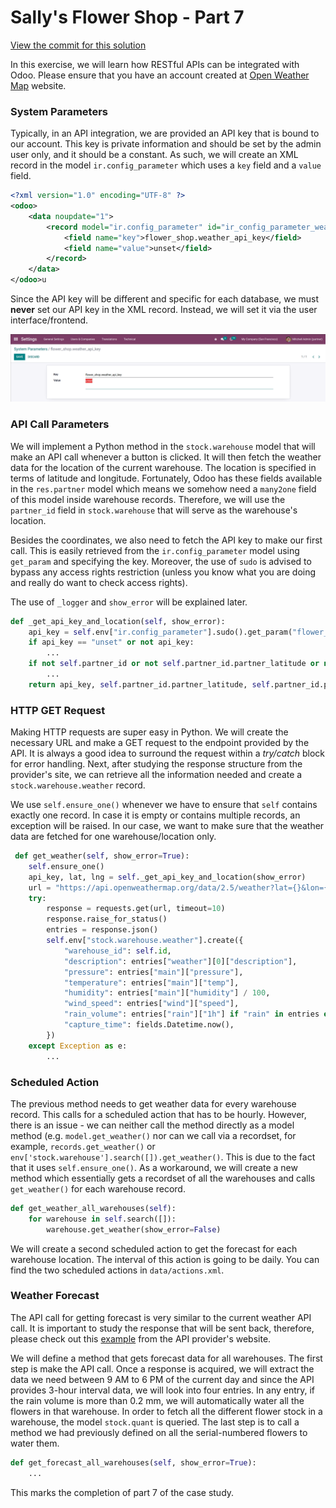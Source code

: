 # Sally's Flower Shop - Part 7

[View the commit for this solution](https://github.com/odoo-ps/psae-btco/commit/fa5702bf02f01779fc9b65bb8c81168fbd6862f4)

In this exercise, we will learn how RESTful APIs can be integrated with Odoo. Please ensure that you have an account
created at [Open Weather Map](https://openweathermap.org) website.

### System Parameters

Typically, in an API integration, we are provided an API key that is bound to our account. This key is private
information and should be set by the admin user only, and it should be a constant. As such, we will create an XML record
in the model `ir.config_parameter` which uses a `key` field and a `value` field.

```xml
<?xml version="1.0" encoding="UTF-8" ?>
<odoo>
    <data noupdate="1">
        <record model="ir.config_parameter" id="ir_config_parameter_weather_api_key">
            <field name="key">flower_shop.weather_api_key</field>
            <field name="value">unset</field>
        </record>
    </data>
</odoo>u
```

<GitHubButton link="https://github.com/odoo-ps/psae-btco/blob/sally-flower-shop/flower_shop/data/config.xml"></GitHubButton>

Since the API key will be different and specific for each database, we must **never** set our API key in the XML record.
Instead, we will set it via the user interface/frontend.

![System parameter for API key](../.vuepress/assets/images/part-7-img-1.png)

### API Call Parameters

We will implement a Python method in the `stock.warehouse` model that will make an API call whenever a button is
clicked. It will then fetch the weather data for the location of the current warehouse. The location is specified in
terms of latitude and longitude. Fortunately, Odoo has these fields available in the `res.partner` model which means we
somehow need a `many2one` field of this model inside warehouse records. Therefore, we will use the `partner_id` field
in `stock.warehouse` that will serve as the warehouse's location.

Besides the coordinates, we also need to fetch the API key to make our first call. This is easily retrieved from
the `ir.config_parameter` model using `get_param` and specifying the key. Moreover, the use of `sudo` is advised to
bypass any access rights restriction (unless you know what you are doing and really do want to check access rights).

The use of `_logger` and `show_error` will be explained later.

```python
def _get_api_key_and_location(self, show_error):
    api_key = self.env["ir.config_parameter"].sudo().get_param("flower_shop.weather_api_key")
    if api_key == "unset" or not api_key:
        ...
    if not self.partner_id or not self.partner_id.partner_latitude or not self.partner_id.partner_longitude:
        ...
    return api_key, self.partner_id.partner_latitude, self.partner_id.partner_longitude
```

<GitHubButton link="https://github.com/odoo-ps/psae-btco/blob/sally-flower-shop/flower_shop/models/stock_warehouse.py#L15"></GitHubButton>

### HTTP GET Request

Making HTTP requests are super easy in Python. We will create the necessary URL and make a GET request to the endpoint
provided by the API. It is always a good idea to surround the request within a _try/catch_ block for error handling.
Next, after studying the response structure from the provider's site, we can retrieve all the information needed and
create a `stock.warehouse.weather` record.

We use `self.ensure_one()` whenever we have to ensure that `self` contains exactly one record. In case it is empty or
contains multiple records, an exception will be raised. In our case, we want to make sure that the weather data are
fetched for one warehouse/location only.

```python
 def get_weather(self, show_error=True):
    self.ensure_one()
    api_key, lat, lng = self._get_api_key_and_location(show_error)
    url = "https://api.openweathermap.org/data/2.5/weather?lat={}&lon={}&appid={}".format(lat, lng, api_key)
    try:
        response = requests.get(url, timeout=10)
        response.raise_for_status()
        entries = response.json()
        self.env["stock.warehouse.weather"].create({
            "warehouse_id": self.id,
            "description": entries["weather"][0]["description"],
            "pressure": entries["main"]["pressure"],
            "temperature": entries["main"]["temp"],
            "humidity": entries["main"]["humidity"] / 100,
            "wind_speed": entries["wind"]["speed"],
            "rain_volume": entries["rain"]["1h"] if "rain" in entries else 0,
            "capture_time": fields.Datetime.now(),
        })
    except Exception as e:
        ...
```

<GitHubButton link="https://github.com/odoo-ps/psae-btco/blob/sally-flower-shop/flower_shop/models/stock_warehouse.py#L29"></GitHubButton>

### Scheduled Action

The previous method needs to get weather data for every warehouse record. This calls for a scheduled action that has to
be hourly. However, there is an issue - we can neither call the method directly as a model method (e.g.
`model.get_weather()` nor can we call via a recordset, for example, `records.get_weather()`
or `env['stock.warehouse'].search([]).get_weather()`. This is due to the fact that it uses `self.ensure_one()`. As a
workaround, we will create a new method which essentially gets a recordset of all the warehouses and
calls `get_weather()` for each warehouse record.

```python
def get_weather_all_warehouses(self):
    for warehouse in self.search([]):
        warehouse.get_weather(show_error=False)
```

<GitHubButton link="https://github.com/odoo-ps/psae-btco/blob/sally-flower-shop/flower_shop/models/stock_warehouse.py#L53"></GitHubButton>

We will create a second scheduled action to get the forecast for each warehouse location. The interval of this action is
going to be daily. You can find the two scheduled actions in `data/actions.xml`.

### Weather Forecast

The API call for getting forecast is very similar to the current weather API call. It is important
to study the response that will be sent back, therefore, please check out
this [example](https://openweathermap.org/forecast5#JSON) from the API provider's website.

We will define a method that gets forecast data for all warehouses. The first step is make the API call. Once a response
is acquired, we will extract the data we need between 9 AM to 6 PM of the current day and since the API provides 3-hour
interval data, we will look into four entries. In any entry, if the rain volume is more than 0.2 mm, we will
automatically water all the flowers in that warehouse. In order to fetch all the different flower stock in a warehouse,
the model `stock.quant` is queried. The last step is to call a method we had previously defined on all the serial-numbered
flowers to water them.

```python
def get_forecast_all_warehouses(self, show_error=True):
    ...
```

<GitHubButton link="https://github.com/odoo-ps/psae-btco/blob/sally-flower-shop/flower_shop/models/stock_warehouse.py#L57"></GitHubButton>

This marks the completion of part 7 of the case study.